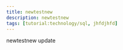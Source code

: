 ```yaml
---
title: newtestnew 
description: newtestnew
tags: [tutorial:technology/sql, jhfdjhfd]
---
```


newtestnew
update


